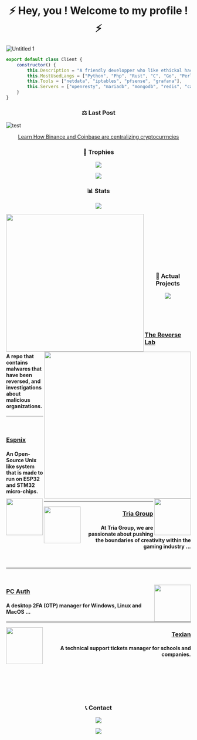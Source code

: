 <h1 align="center">⚡️ Hey, you ! Welcome to my profile ! ⚡️</h1>

![Untitled 1](https://github.com/Inplex-sys/inplex-sys/assets/69421356/4b5f4388-a813-4e74-b229-2c7d7981ab12)

```javascript
export default class Client {
    constructor() {
        this.Description = "A friendly developper who like ethickal hacking",
        this.MostUsedLangs = ["Python", "Php", "Rust", "C", "Go", "Perl", "NodeJS"],
        this.Tools = ["netdata", "iptables", "pfsense", "grafana"],
        this.Servers = ["openresty", "mariadb", "mongodb", "redis", "caddy"]
    }
}
```
<h3 align="center">⚖️ Last Post</h3>

![test](https://github.com/Inplex-sys/inplex-sys/assets/69421356/20f61c7b-53b0-46de-89f3-1b0c6815abe2)
<div align="center"><a href="https://github.com/Inplex-sys/binance-coinbase-report">Learn How Binance and Coinbase are centralizing cryptocurrncies</a></div>

<h3 align="center">🥇 Trophies</h3>
<p align="center">
    <img src="https://user-images.githubusercontent.com/69421356/224833055-b11660f1-60f8-4211-9bee-4527e9259cd1.png">
</p>
<p align="center">
    <img src="https://github-profile-trophy.vercel.app/?username=Inplex-sys&theme=dracula&margin-w=10&margin-h=15&column=10">
</p>

<h3 align="center">📊 Stats</h3>
<p align="center">
    <img src="https://user-images.githubusercontent.com/69421356/224833055-b11660f1-60f8-4211-9bee-4527e9259cd1.png">
</p>
<div float="center">
    <img align="left" width="375" src="https://github-readme-stats.vercel.app/api?username=Inplex-sys&show_icons=false&theme=dark">
    <img align="right" width="400" src="https://github-readme-streak-stats.herokuapp.com/?user=Inplex-sys&theme=dark&hide_border=false&stroke=0000&background=0D1117&ring=FFFFFF&fire=e6b800&currStreakLabel=FFFFFF">
</div>

<br><br>
<br><br>
<br><br>
<br><br>

<h3 align="center">📌 Actual Projects</h3>
<p align="center">
    <img src="https://user-images.githubusercontent.com/69421356/224833055-b11660f1-60f8-4211-9bee-4527e9259cd1.png">
</p>
<div>
    <br>
    <br>
    <br>
    <p>
        <img width="100" align="left" src="https://github.com/Inplex-sys/inplex-sys/assets/69421356/1df44418-23d8-43e1-8988-ae55f3d98b0b"/>
        <h3><a href="https://github.com/Dark-Utilities/The-Reverse-Lab">The Reverse Lab</a></h3>
        <h4>A repo that contains malwares that have been reversed, and investigations about malicious organizations.</h4>
    </p>
    <hr>
    <br>
    <p>
        <img width="100" align="right" src="https://github.com/Inplex-sys/inplex-sys/assets/69421356/8441719e-e233-439a-9778-43566230b711">
        <h3><a href="#">Espnix</a></h3>
        <h4>An Open-Source Unix like system that is made to run on ESP32 and STM32 micro-chips.</h4>
    </p>
    <hr>
    <p>
        <img width="100" align="left" src="https://avatars.githubusercontent.com/u/120763228?s=200&v=4">
        <h3 align="right"><a href="https://github.com/tria-group">Tria Group</a></h3>
        <h4 align="right">At Tria Group, we are passionate about pushing the boundaries of creativity within the gaming industry ...</h4>
    </p>
    <br>
    <hr>
    <br>
    <p>
        <img width="100" align="right" src="https://github.com/Inplex-sys/inplex-sys/assets/69421356/ea1480ef-dc05-486e-8324-ce5b6ba14692">
        <h3><a href="https://github.com/Inplex-sys/pc-auth">PC Auth</a></h3>
        <h4>A desktop 2FA (OTP) manager for Windows, Linux and MacOS ...</h4>
    </p>
    <hr>
    <p>
        <img width="100" align="left" src="https://user-images.githubusercontent.com/69421356/192012425-de6148a1-e004-4349-a28e-6351f5de86c6.png">
        <h3 align="right"><a href="#">Texian</a></h3>
        <h4 align="right">A technical support tickets manager for schools and companies.</h4>
    </p>
    <br>
<br><br>
<br><br>

<h3 align="center">📞 Contact</h3>
<p align="center">
    <img src="https://user-images.githubusercontent.com/69421356/224833055-b11660f1-60f8-4211-9bee-4527e9259cd1.png">
</p>
<p align="center">
    <img align="center" src="https://lanyard-profile-readme.vercel.app/api/212966578680102913">
</p>
